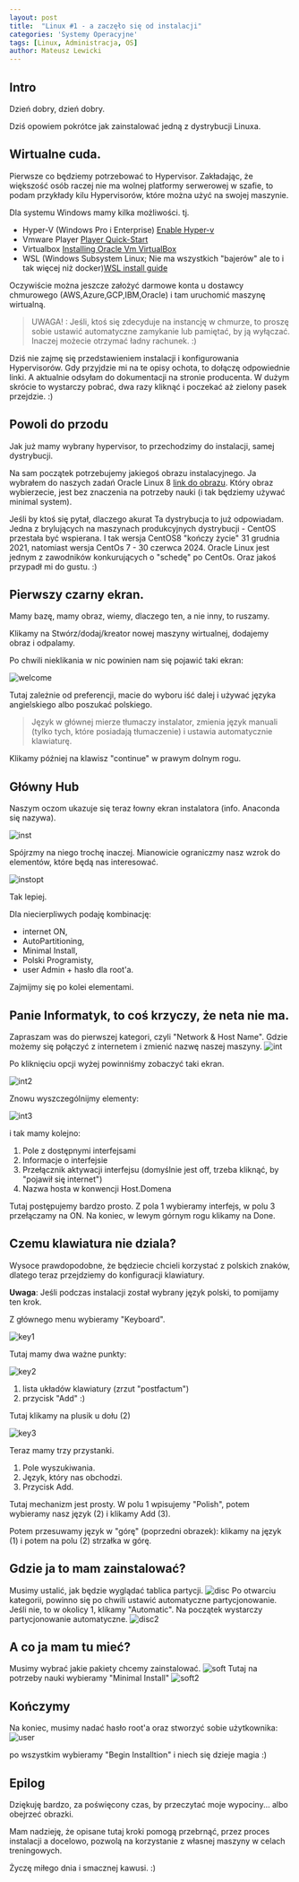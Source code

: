 ```yaml
---
layout: post
title:  "Linux #1 - a zaczęło się od instalacji"
categories: 'Systemy Operacyjne'
tags: [Linux, Administracja, OS]
author: Mateusz Lewicki
---
```

## Intro
Dzień dobry, dzień dobry.

Dziś opowiem pokrótce jak zainstalować jedną z dystrybucji Linuxa.

## Wirtualne cuda.
Pierwsze co będziemy potrzebować to Hypervisor.
Zakładając, że większość osób raczej nie ma wolnej platformy serwerowej w szafie, to podam przykłady kilu Hypervisorów, które można użyć na swojej maszynie.

Dla systemu Windows mamy kilka możliwości. tj.
- Hyper-V (Windows Pro i Enterprise) [Enable Hyper-v](https://docs.microsoft.com/pl-pl/virtualization/hyper-v-on-windows/quick-start/enable-hyper-v)
- Vmware Player [Player Quick-Start](https://docs.vmware.com/en/VMware-Workstation-Player/index.html)
- Virtualbox [Installing Oracle Vm VirtualBox](https://www.virtualbox.org/manual/UserManual.html#intro-installing)
- WSL (Windows Subsystem Linux; Nie ma wszystkich "bajerów" ale to i tak więcej niż docker)[WSL install guide](https://docs.microsoft.com/en-us/windows/wsl/install-win10)

Oczywiście można jeszcze założyć darmowe konta u dostawcy chmurowego (AWS,Azure,GCP,IBM,Oracle) i tam uruchomić maszynę wirtualną.
> UWAGA! : Jeśli, ktoś się zdecyduje na instancję w chmurze, to proszę sobie ustawić automatyczne zamykanie lub pamiętać, by ją wyłączać.
>  Inaczej możecie otrzymać ładny rachunek. :) 

Dziś nie zajmę się przedstawieniem instalacji i konfigurowania Hypervisorów. Gdy przyjdzie mi na te opisy ochota, to dołączę odpowiednie linki. 
A aktualnie odsyłam do dokumentacji na stronie producenta. W dużym skrócie to wystarczy pobrać, dwa razy kliknąć i poczekać aż zielony pasek przejdzie. :)

## Powoli do przodu
Jak już mamy wybrany hypervisor, to przechodzimy do instalacji, samej dystrybucji.

Na sam początek potrzebujemy jakiegoś obrazu instalacyjnego. 
Ja wybrałem do naszych zadań Oracle Linux 8 [link do obrazu](https://yum.oracle.com/oracle-linux-isos.html). 
Który obraz wybierzecie, jest bez znaczenia na potrzeby nauki (i tak będziemy używać minimal system).

Jeśli by ktoś się pytał, dlaczego akurat Ta dystrybucja to już odpowiadam.
Jedna z brylujących na maszynach produkcyjnych dystrybucji - CentOS przestała być wspierana. 
I tak wersja CentOS8 "kończy życie" 31 grudnia 2021, natomiast wersja CentOs 7 - 30 czerwca 2024.
Oracle Linux jest jednym z zawodników konkurujących o "schedę" po CentOs. 
Oraz jakoś przypadł mi do gustu. :)


## Pierwszy czarny ekran.
Mamy bazę, mamy obraz, wiemy, dlaczego ten, a nie inny, to ruszamy.

Klikamy na Stwórz/dodaj/kreator nowej maszyny wirtualnej, dodajemy obraz i odpalamy.

Po chwili nieklikania w nic powinien nam się pojawić taki ekran:

![welcome](/assets/images/l1/l11.png)

Tutaj zależnie od preferencji, macie do wyboru iść dalej i używać języka angielskiego albo poszukać polskiego.
> Język w głównej mierze tłumaczy instalator, zmienia język manuali (tylko tych, które posiadają tłumaczenie) i ustawia automatycznie klawiaturę.

Klikamy później na klawisz "continue" w prawym dolnym rogu.

## Główny Hub

Naszym oczom ukazuje się teraz łowny ekran instalatora (info. Anaconda się nazywa).

![inst](/assets/images/l1/l12.png)

Spójrzmy na niego trochę inaczej. Mianowicie ograniczmy nasz wzrok do elementów, które będą nas interesować.

![instopt](/assets/images/l1/l121.png)

Tak lepiej. 

Dla niecierpliwych podaję kombinację:
- internet ON,
- AutoPartitioning,
- Minimal Install,
- Polski Programisty,
- user Admin + hasło dla root'a.

Zajmijmy się po kolei elementami.

## Panie Informatyk, to coś krzyczy, że neta nie ma.
Zapraszam was do pierwszej kategori, czyli "Network & Host Name".
Gdzie możemy się połączyć z internetem i zmienić nazwę naszej maszyny.
![int](/assets/images/l1/l125.png)

Po kliknięciu opcji wyżej powinniśmy zobaczyć taki ekran.

![int2](/assets/images/l1/l17.png)

Znowu wyszczególnijmy elementy:

![int3](/assets/images/l1/l171.png)

i tak mamy kolejno:
1. Pole z dostępnymi interfejsami
2. Informacje o interfejsie
3. Przełącznik aktywacji interfejsu (domyślnie jest off, trzeba kliknąć, by "pojawił się internet")
4. Nazwa hosta w konwencji Host.Domena

Tutaj postępujemy bardzo prosto. 
Z pola 1 wybieramy interfejs, w polu 3 przełączamy na ON.
Na koniec, w lewym górnym rogu klikamy na Done.

## Czemu klawiatura nie dziala?
Wysoce prawdopodobne, że będziecie chcieli korzystać z polskich znaków, dlatego teraz przejdziemy do konfiguracji klawiatury.

__Uwaga__: Jeśli podczas instalacji został wybrany język polski, to pomijamy ten krok.

Z głównego menu wybieramy "Keyboard".

![key1](/assets/images/l1/l122.png)

Tutaj mamy dwa ważne punkty:

![key2](/assets/images/l1/l14.png)

1. lista układów klawiatury (zrzut "postfactum")
2. przycisk "Add" :) 

Tutaj klikamy na plusik u dołu (2)

![key3](/assets/images/l1/l13.png)

Teraz mamy trzy przystanki.

1. Pole wyszukiwania.
2. Język, który nas obchodzi.
3. Przycisk Add.

Tutaj mechanizm jest prosty. W polu 1 wpisujemy "Polish", potem wybieramy nasz język (2) i klikamy Add (3).

Potem przesuwamy język w "górę" (poprzedni obrazek): 
klikamy na język (1) i potem na polu (2) strzałka w górę.

## Gdzie ja to mam zainstalować?
Musimy ustalić, jak będzie wyglądać tablica partycji.
![disc](/assets/images/l1/l124.png)
Po otwarciu kategorii, powinno się po chwili ustawić automatyczne partycjonowanie.
Jeśli nie, to w okolicy 1, klikamy "Automatic". Na początek wystarczy partycjonowanie automatyczne. 
![disc2](/assets/images/l1/l15.png)

## A co ja mam tu mieć?
Musimy wybrać jakie pakiety chcemy zainstalować.
![soft](/assets/images/l1/l123.png)
Tutaj na potrzeby nauki wybieramy "Minimal Install"
![soft2](/assets/images/l1/l16.png)

## Kończymy
Na koniec, musimy nadać hasło root'a oraz stworzyć sobie użytkownika:
![user](/assets/images/l1/l126.png)

po wszystkim wybieramy "Begin Installtion" i niech się dzieje magia :) 


## Epilog
Dziękuję bardzo, za poświęcony czas, by przeczytać moje wypociny... albo obejrzeć obrazki.

Mam nadzieję, że opisane tutaj kroki pomogą przebrnąć, przez proces instalacji a docelowo, pozwolą na korzystanie z własnej maszyny w celach treningowych.

Życzę miłego dnia i smacznej kawusi. :)